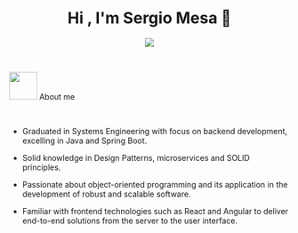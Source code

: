 <h1 align="center"><b>Hi , I'm Sergio Mesa 👋</b></h1>

<p align="center"> 
<img src="https://github.com/SergioSm12/sergioSm12/assets/61945004/377a1659-b571-4703-a4c9-76fc6000c548">
</p>

<br>

 <picture><img src = "https://github.com/SergioSm12/sergioSm12/assets/61945004/f791c364-ba92-40d0-8497-d880acfa0497" width = 50px></picture> About me

<br>

- Graduated in Systems Engineering with focus on backend development, excelling in Java and Spring Boot.

- Solid knowledge in Design Patterns, microservices and SOLID principles.

- Passionate about object-oriented programming and its application in the development of robust and scalable software.

- Familiar with frontend technologies such as React and Angular to deliver end-to-end solutions from the server to the user interface.

<br>

<!--
**SergioSm12/sergioSm12** is a ✨ _special_ ✨ repository because its `README.md` (this file) appears on your GitHub profile.

Here are some ideas to get you started:

- 🔭 I’m currently working on ...
- 🌱 I’m currently learning ...
- 👯 I’m looking to collaborate on ...
- 🤔 I’m looking for help with ...
- 💬 Ask me about ...
- 📫 How to reach me: ...
- 😄 Pronouns: ...
- ⚡ Fun fact: ...
-->
